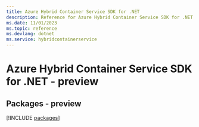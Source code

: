 ```yaml
---
title: Azure Hybrid Container Service SDK for .NET
description: Reference for Azure Hybrid Container Service SDK for .NET
ms.date: 11/01/2023
ms.topic: reference
ms.devlang: dotnet
ms.service: hybridcontainerservice
---
```

# Azure Hybrid Container Service SDK for .NET - preview
## Packages - preview
[!INCLUDE [packages](hybrid-container-service-index.md)]